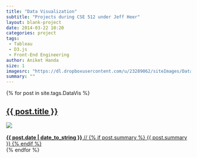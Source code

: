 ```yaml
---
title: "Data Visualization"
subtitle: "Projects during CSE 512 under Jeff Heer"
layout: blank-project
date: 2014-03-22 10:20
categories: project
tags: 
 - Tableau 
 - D3.js 
 - Front-End Engineering
author: Aniket Handa
size: 1
imagesrc: "https://dl.dropboxusercontent.com/u/23289062/siteImages/DataViz/terror2.png"
summary: ""
---
```


<div class="container">
	<div class="row">
	{% for post in site.tags.DataVis %}
		<a href="{{ post.url }}">
		<div class="page">
			<h2>{{ post.title }}</h2>
			<div class="page-play-thumb">
				<div>	
					<img class="img-responsive" src="{{ post.imagesrc }}">
				</div>
			</div>
			</br>
			<strong>{{ post.date | date_to_string }}</strong>
			//
			{% if post.summary %}
				{{ post.summary }}
			{% endif %}
		</div>
		</a>
	{% endfor %}
	</div>
</div>